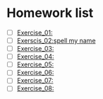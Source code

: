 # Homework list
- [ ] [Exercise_01:]() 
- [ ] [Exerscis_02:spell my name](https://www.zybuluo.com/lihuazhou/note/505464) 
- [ ] [Exercise_03:](https://www.zybuluo.com/lihuazhou/note/513202) 
- [ ] [Exercise_04:]() 
- [ ] [Exercise_05:]() 
- [ ] [Exercise_06:]() 
- [ ] [Exercise_07:]() 
- [ ] [Exercise_08:]()
